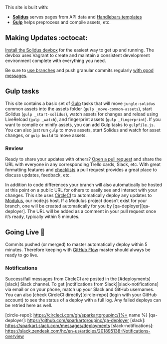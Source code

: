 This site is built with:

 - [**Solidus**][solidus] serves pages from API data and [Handlebars templates][handlebars]
 - [**Gulp**][gulp] helps preprocess and compile assets, etc.


Making Updates :octocat:
--------------------------------------------------------------------------------

[Install the Solidus devbox][devbox] for the easiest way to get up and running. The devbox uses Vagrant to create and maintain a consistent development environment complete with everything you need.

Be sure to [use branches][github-flow] and push granular commits regularly [with good messages][git-messages].

## Gulp tasks

This site contains a basic set of [Gulp](http://gulpjs.com) tasks that will move `jungle-solidus` common assets into the assets folder (`gulp _move-common-assets`), start Solidus (`gulp _start-solidus`), watch assets for changes and reload using LiveReload (`gulp _watch`), and fingerprint assets (`gulp _fingerprint`). If you want to compile or minify assets, you can add Gulp tasks to `gulpfile.js`. You can also just run `gulp` to move assets, start Solidus and watch for asset changes, or `gulp build` to move assets.

### Review

Ready to share your updates with others? [Open a pull request][github-pullrequest] and share the URL with everyone in any corresponding Trello cards, Slack, etc. With great formatting features and [checklists][github-checklists] a pull request provides a great place to discuss updates, feedback, etc.

In addition to code differences your branch will also automatically be hosted at this point on a public URL for others to easily see and interact with your changes. This site uses [CircleCI][circle] to automatically deploy any updates to [Modulus][modulus], our node.js host. If a Modulus project doesn’t exist for your branch, one will be created automatically for you by [qa-deployer][qa-deployer]. The URL will be added as a comment in your pull request once it’s ready, typically within 5 minutes.


Going Live :star2:
--------------------------------------------------------------------------------

Commits pushed (or merged) to master automatically deploy within 5 minutes. Therefore keeping with [GitHub Flow][github-flow] master should always be ready to go live.

### Notifications

Success/fail messages from CircleCI are posted in the [#deployments][slack] Slack channel. To get [notifications from Slack][slack-notifications] via email or on your phone, match up your Slack and GitHub usernames. You can also [check CircleCI directly][circle-repo] (login with your GitHub account) to see the status of a deploy with a full log. Any failed deploys can be retried here as well.


[solidus]: https://github.com/SparkartGroupInc/solidus
[handlebars]: http://handlebarsjs.com
[gulp]: http://gulpjs.com
[storyteller]: http://www.storyteller.io
[devbox]: https://github.com/solidusjs/solidus-devbox

[github-checklists]: https://github.com/blog/1375
[github-pullrequest]: https://guides.github.com/activities/hello-world/#pr
[github-flow]: http://guides.github.com/overviews/flow
[git-messages]: http://tbaggery.com/2008/04/19/a-note-about-git-commit-messages.html

[modulus]: http://modulus.io
[circle]: https://circleci.com
[circle-repo]: https://circleci.com/gh/sparkartgroupinc/{%= name %}
[qa-deployer]: https://github.com/sparkartgroupinc/qa-deployer
[slack]: https://sparkart.slack.com/messages/deployments
[slack-notifications]: https://slack.zendesk.com/hc/en-us/articles/201895138-Notifications-overview